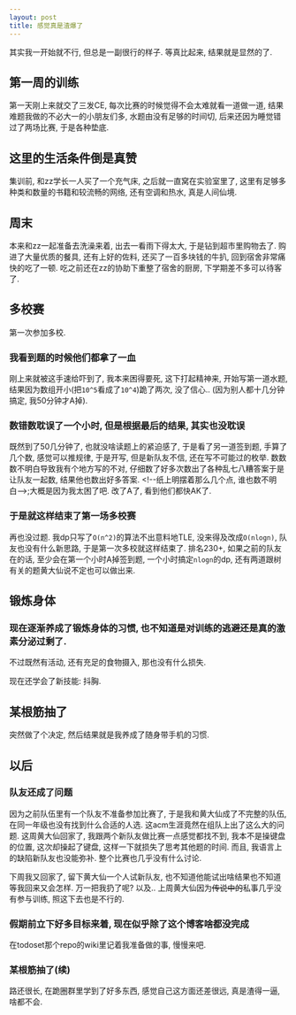 ```yaml
---
layout: post
title: 感觉真是渣爆了
---
```


其实我一开始就不行, 但总是一副很行的样子. 等真比起来, 结果就是显然的了.
## 第一周的训练
第一天刚上来就交了三发CE, 每次比赛的时候觉得不会太难就看一道做一道, 结果难题我做的不必大一的小朋友们多, 水题由没有足够的时间切, 后来还因为睡觉错过了两场比赛, 于是各种垫底.
## 这里的生活条件倒是真赞
集训前, 和zz学长一人买了一个充气床, 之后就一直窝在实验室里了, 这里有足够多种类和数量的书籍和较流畅的网络, 还有空调和热水, 真是人间仙境.
## 周末
本来和zz一起准备去洗澡来着, 出去一看雨下得太大, 于是钻到超市里购物去了. 购进了大量优质的餐具, 还有上好的佐料, 还买了一百多块钱的牛扒, 回到宿舍非常痛快的吃了一顿. 吃之前还在zz的协助下重整了宿舍的厨房, 下学期差不多可以待客了.
## 多校赛
第一次参加多校.
### 我看到题的时候他们都拿了一血
刚上来就被这手速给吓到了, 我本来困得要死, 这下打起精神来, 开始写第一道水题, 结果因为数组开小(把`10^5`看成了`10^4`)跪了两次, 没了信心.. (因为别人都十几分钟搞定, 我50分钟才A掉).
### 数错数耽误了一个小时, 但是根据最后的结果, 其实也没耽误
既然到了50几分钟了, 也就没啥读题上的紧迫感了, 于是看了另一道签到题, 手算了几个数, 感觉可以推规律, 于是开写, 但是新队友不信, 还在写不可能过的枚举. 数数数不明白导致我有个地方写的不对, 仔细数了好多次数出了各种乱七八糟答案于是让队友一起数, 结果他也数出好多答案. &lt;!--纸上明摆着那么几个点, 谁也数不明白-->;大概是因为我太困了吧. 改了A了, 看到他们都快AK了.
### 于是就这样结束了第一场多校赛
再也没过题. 我dp只写了`O(n^2)`的算法不出意料地TLE, 没来得及改成`O(nlogn)`, 队友也没有什么新思路, 于是第一次多校就这样结束了. 排名230+, 如果之前的队友在的话, 至少会在第一个小时A掉签到题, 一个小时搞定`nlogn`的dp, 还有两道跟树有关的题黄大仙说不定也可以做出来.
## 锻炼身体
### 现在逐渐养成了锻炼身体的习惯, 也不知道是对训练的逃避还是真的激素分泌过剩了.

不过既然有活动, 还有充足的食物摄入, 那也没有什么损失.

现在还学会了新技能: 抖胸.
## 某根筋抽了
突然做了个决定, 然后结果就是我养成了随身带手机的习惯.
## 以后
### 队友还成了问题
因为之前队伍里有一个队友不准备参加比赛了, 于是我和黄大仙成了不完整的队伍, 在同一年级也没有找到什么合适的人选. 这acm生涯竟然在组队上出了这么大的问题. 这周黄大仙回家了, 我跟两个新队友做比赛一点感觉都找不到, 我本不是操键盘的位置, 这次却操起了键盘, 这样一下就损失了思考其他题的时间. 而且, 我语言上的缺陷新队友也没能弥补. 整个比赛也几乎没有什么讨论.

下周我又回家了, 留下黄大仙一个人试新队友, 也不知道他能试出啥结果也不知道等我回来又会怎样. 万一把我扔了呢? 以及.. 上周黄大仙因为<del>传说中的</del>私事几乎没有参与训练, 照这下去也是不行的.
### 假期前立下好多目标来着, 现在似乎除了这个博客啥都没完成
在todoset那个repo的wiki里记着我准备做的事, 慢慢来吧.
### 某根筋抽了(续)
路还很长, 在跪圈群里学到了好多东西, 感觉自己这方面还差很远, 真是渣得一逼, 啥都不会.
